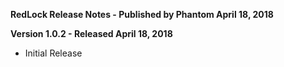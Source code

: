 **RedLock Release Notes - Published by Phantom April 18, 2018**


**Version 1.0.2 - Released April 18, 2018**

* Initial Release
